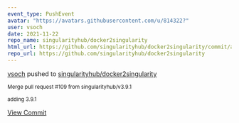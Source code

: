 ```yaml
---
event_type: PushEvent
avatar: "https://avatars.githubusercontent.com/u/814322?"
user: vsoch
date: 2021-11-22
repo_name: singularityhub/docker2singularity
html_url: https://github.com/singularityhub/docker2singularity/commit/a5a2555a131a0f4ec7d6cfecfbfe68de210b023e
repo_url: https://github.com/singularityhub/docker2singularity
---
```


<a href='https://github.com/vsoch' target='_blank'>vsoch</a> pushed to <a href='https://github.com/singularityhub/docker2singularity' target='_blank'>singularityhub/docker2singularity</a>

<small>Merge pull request #109 from singularityhub/v3.9.1

adding 3.9.1</small>

<a href='https://github.com/singularityhub/docker2singularity/commit/a5a2555a131a0f4ec7d6cfecfbfe68de210b023e' target='_blank'>View Commit</a>